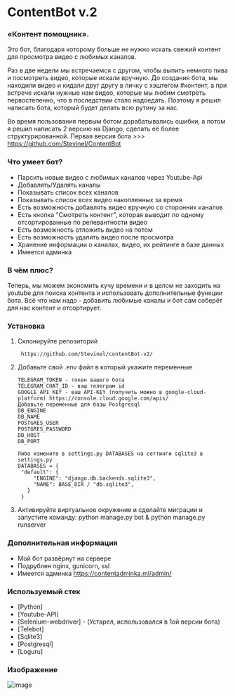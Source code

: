 # ContentBot v.2

### «Контент помощник».
Это бот, благодаря которому больше не нужно искать свежий контент для просмотра видео с любимых каналов.

Раз  в две недели мы встречаемся с другом, чтобы выпить немного пива и посмотреть видео, которые искали вручную.
До создания бота, мы находили видео и кидали друг другу в личку с хэштегом #контент, а при встрече искали нужные нам видео, которые мы любим смотреть первостепенно, что в последствии стало надоедать.
Поэтому я решил написать бота, который будет делать всю рутину за нас.

Во время пользования первым ботом дорабатывались ошибки, а потом я решил написать 2 версию на Django, сделать её более структурированной.
Первая версия бота >>> https://github.com/Stevinel/ContentBot

### Что умеет бот?
- Парсить новые видео с любимых каналов через Youtube-Api
- Добавлять/Удалять каналы
- Показывать список всех каналов
- Показывать список всех видео накопленных за время
- Есть возможность добавлять видео вручную со сторонних каналов
- Есть кнопка "Смотреть контент", которая выводит по одному отсортированные по релевантности видео
- Есть возможность отложить видео на потом
- Есть возможность удалить видео после просмотра
- Хранение информации о каналах, видео, их рейтинге в базе данных
- Имеется админка

### В чём плюс?
Теперь, мы можем экономить кучу времени и в целом не заходить на youtube для поиска контента и использовать дополнительные функции бота.
Всё что нам надо - добавить любимые каналы и бот сам соберёт для нас контент и отсортирует.

### Установка
1) Склонируйте репозиторий
   ```
    https://github.com/Stevinel/contentBot-v2/
   ```
2) Добавьте свой .env файл в который укажите переменные
   ```
   TELEGRAM_TOKEN - токен вашего бота
   TELEGRAM_CHAT_ID - ваш телеграм id
   GOOGLE_API_KEY - ваш API-KEY (получить можно в google-cloud-platform) https://console.cloud.google.com/apis/
   Добавьте переменные для базы Postgresql
   DB_ENGINE
   DB_NAME
   POSTGRES_USER
   POSTGRES_PASSWORD
   DB_HOST
   DB_PORT
   
   Либо измените в settings.py DATABASES на сеттинги sqlite3 в settings.py
   DATABASES = {
    "default": {
        "ENGINE": "django.db.backends.sqlite3",
        "NAME": BASE_DIR / "db.sqlite3",
      }
    }
   ```
3) Активируйте виртуальное окружение и сделайте миграции и запустите команду:
   python manage.py bot & python manage.py runserver
   
### Дополнительная информация
   - Мой бот развёрнут на сервере
   - Подрублен nginx, gunicorn, ssl
   - Имеется админка https://contentadminka.ml/admin/

   

### Используемый стек
* [Python]
* [Youtube-API]
* [Selenium-webdriver] - (Устарел, использовался в 1ой версии бота)
* [Telebot]
* [Sqlite3]
* [Postgresql]
* [Loguru]

### Изображение
![image](https://user-images.githubusercontent.com/72396348/134493595-a0afce60-334c-447b-8ae4-5244e602518d.png)

